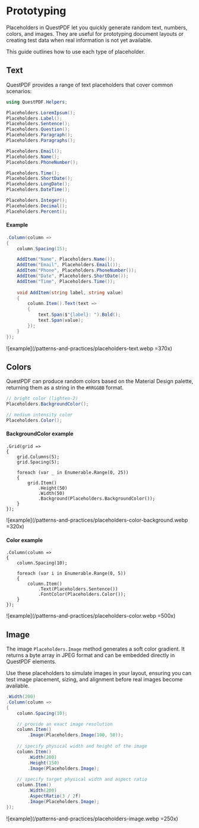 # Prototyping

Placeholders in QuestPDF let you quickly generate random text, numbers, colors, and images. 
They are useful for prototyping document layouts or creating test data when real information is not yet available. 

This guide outlines how to use each type of placeholder.



## Text

QuestPDF provides a range of text placeholders that cover common scenarios:

```c#
using QuestPDF.Helpers;

Placeholders.LoremIpsum();
Placeholders.Label();
Placeholders.Sentence();
Placeholders.Question();
Placeholders.Paragraph();
Placeholders.Paragraphs();

Placeholders.Email();
Placeholders.Name();
Placeholders.PhoneNumber();

Placeholders.Time();
Placeholders.ShortDate();
Placeholders.LongDate();
Placeholders.DateTime();

Placeholders.Integer();
Placeholders.Decimal();
Placeholders.Percent();
```

#### Example

```c#
.Column(column =>
{
    column.Spacing(15);

    AddItem("Name", Placeholders.Name());
    AddItem("Email", Placeholders.Email());
    AddItem("Phone", Placeholders.PhoneNumber());
    AddItem("Date", Placeholders.ShortDate());
    AddItem("Time", Placeholders.Time());
    
    void AddItem(string label, string value)
    {
        column.Item().Text(text =>
        {
            text.Span($"{label}: ").Bold();
            text.Span(value);
        });
    }
});
```

![example](/patterns-and-practices/placeholders-text.webp =370x)


## Colors

QuestPDF can produce random colors based on the Material Design palette, returning them as a string in the `#RRGGBB` format.

```c#
// bright color (lighten-2)
Placeholders.BackgroundColor();

// medium intensity color
Placeholders.Color();
```

#### BackgroundColor example

```c#{11}
.Grid(grid =>
{
    grid.Columns(5);
    grid.Spacing(5);

    foreach (var _ in Enumerable.Range(0, 25))
    {
        grid.Item()
            .Height(50)
            .Width(50)
            .Background(Placeholders.BackgroundColor());
    }
});
```

![example](/patterns-and-practices/placeholders-color-background.webp =320x)


#### Color example

```c#{7}
.Column(column =>
{
    column.Spacing(10);

    foreach (var i in Enumerable.Range(0, 5))
    {
        column.Item()
            .Text(Placeholders.Sentence())
            .FontColor(Placeholders.Color());
    }
});
```

![example](/patterns-and-practices/placeholders-color.webp =500x)


## Image

The image `Placeholders.Image` method generates a soft color gradient. 
It returns a byte array in JPEG format and can be embedded directly in QuestPDF elements.

Use these placeholders to simulate images in your layout, ensuring you can test image placement, sizing, and alignment before real images become available.

```c#
.Width(200)
.Column(column =>
{
    column.Spacing(10);

    // provide an exact image resolution
    column.Item()
        .Image(Placeholders.Image(100, 50));
    
    // specify physical width and height of the image
    column.Item()
        .Width(200)
        .Height(150)
        .Image(Placeholders.Image);
    
    // specify target physical width and aspect ratio
    column.Item()
        .Width(200)
        .AspectRatio(3 / 2f)
        .Image(Placeholders.Image);
});
```

![example](/patterns-and-practices/placeholders-image.webp =250x)
